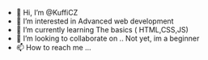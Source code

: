- 👋 Hi, I’m @KuffiCZ
- 👀 I’m interested in Advanced web development
- 🌱 I’m currently learning The basics ( HTML,CSS,JS) 
- 💞️ I’m looking to collaborate on .. Not yet, im a beginner
- 📫 How to reach me ...

<!---
KuffiCZ/KuffiCZ is a ✨ special ✨ repository because its `README.md` (this file) appears on your GitHub profile.
You can click the Preview link to take a look at your changes.
--->
